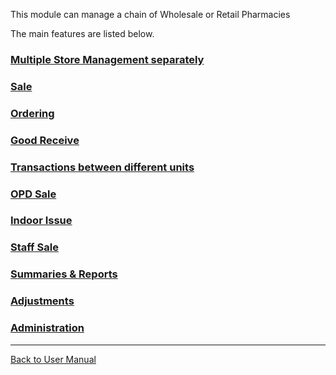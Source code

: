 This module can manage a chain of Wholesale or Retail Pharmacies

The main features are listed below.

### [Multiple Store Management separately](https://github.com/hmislk/hmis/wiki/Pharmacy-Multiple-Store-Management-separately)

### [Sale](https://github.com/hmislk/hmis/wiki/Pharmacy-Sale)

### [Ordering](https://github.com/hmislk/hmis/wiki/Pharmacy-Ordering)

### [Good Receive](https://github.com/hmislk/hmis/wiki/Pharmacy-Good-Receive)

### [Transactions between different units](https://github.com/hmislk/hmis/wiki/Pharmacy-Transactions-between-different-units)

### [OPD Sale](https://github.com/hmislk/hmis/wiki/Pharmacy-OPD-Sale)

### [Indoor Issue](https://github.com/hmislk/hmis/wiki/Pharmacy-Indoor-Issue)

### [Staff Sale](https://github.com/hmislk/hmis/wiki/Pharmacy-Staff-Sale)

### [Summaries & Reports](https://github.com/hmislk/hmis/wiki/Pharmacy-Summaries-&-Reports)

### [Adjustments](https://github.com/hmislk/hmis/wiki/Pharmacy-Adjustments)

### [Administration](https://github.com/hmislk/hmis/wiki/Pharmacy-Administration)

***

[Back to User Manual](https://github.com/hmislk/hmis/wiki/User-Manual)
